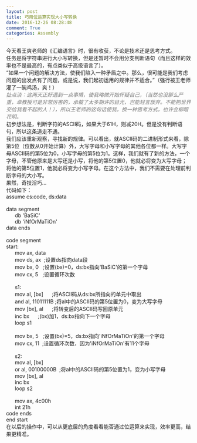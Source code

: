 ```yaml
---
layout: post
title: 巧用位运算实现大小写转换
date: 2016-12-26 08:28:48
comment: True
categories: Assembly
---
```



<span></span>
<div><span>今天看王爽老师的《汇编语言》时，很有收获，不论是技术还是思考方式。</span></div>
<div><span>任务是将字符串进行大小写转换，但是还暂时不会用分支判断语句（而且这样的效率也不是最高的，有点类似于高级语言了）。</span></div>
<div><span>“如果一个问题的解决方法，使我们陷入一种矛盾之中。那么，很可能是我们考虑问题的出发点有了问题，或是说，我们起初运用的规律并不适合。”（强行被王老师灌了一碗鸡汤，爽！）</span></div>
<div><span><em><span style="color:#797979;">扯点淡：这两天正好遇到一点事情，使我略微开始怀疑自己，（当然也没那么严重，卓教授可是非常厉害的，承载了太多期许的目光，岂能轻言放弃。不能把世界交给我看不起的人！），所以王老师的这句话使我，换一种思考方式，也许会柳暗花明。</span></em></span></div>
<div>初步想法是，判断字符的ASCII码，如果大于61H，则减20H。但是没有判断语句，所以这条道走不通。</div>
<div>我们应该重新观察，寻找新的规律。可以看出，就ASCII码的二进制形式来看，除第5位（位数从0开始计算）外，大写字母和小写字母的其他各位都一样。大写字母ASCII码的第5位为0，小写字母的第5位为1。这样，我们就有了新的方法，一个字母，不管他原来是大写还是小写，将他的第5位置0，他就必将变为大写字母；将他的第5位置1，他就必将变为小写字母。在这个方法中，我们不需要在处理前判断字母的大小写。</div>
<div>果然，奇技淫巧...</div>
<div>代码如下：</div>
<div>
<div>assume cs:code, ds:data</div>
<div><br /></div>
<div>data segment</div>
<div>      db 'BaSiC'</div>
<div>      db 'iNfOrMaTiOn'</div>
<div>data ends</div>
<div><br /></div>
<div>code segment</div>
<div>start:</div>
<div>      mov ax, data</div>
<div>      mov ds, ax  ;设置ds指向data段</div>
<div>      mov bx, 0   ;设置(bx)=0，ds:bx指向'BaSiC'的第一个字母</div>
<div>      mov cx, 5   ;设置循环次数</div>
<div><br /></div>
<div>      s1:</div>
<div>      mov al, [bx]      ;将ASCII码从ds:bx所指向的单元中取出</div>
<div>      <span>and al, 11011111B</span> ;将al中的ASCII码的第5位置为0，变为大写字母</div>
<div>      mov [bx], al      ;将转变后的ASCII码写回原单元</div>
<div>      inc bx      ;(bx)加1，ds:bx指向下一个字母</div>
<div>      loop s1</div>
<div><br /></div>
<div>      mov bx, 5   ;设置(bx)=5，ds:bx指向'iNfOrMaTiOn'的第一个字母</div>
<div>      mov cx, 11  ;设置循环次数，因为'iNfOrMaTiOn'有11个字母</div>
<div><br /></div>
<div>      s2:</div>
<div>      mov al, [bx]</div>
<div>      <span>or al, 00100000B</span>  ;将al中的ASCII码的第5位置为1，变为小写字母</div>
<div>      mov [bx], al</div>
<div>      inc bx</div>
<div>      loop s2</div>
<div><br /></div>
<div>      mov ax, 4c00h</div>
<div>      int 21h</div>
<div>code ends</div>
<div>end start</div>
</div>
<div>在以后的操作中，可以从更底层的角度看看能否通过位运算来实现，效率更高，结果更精准。</div>
